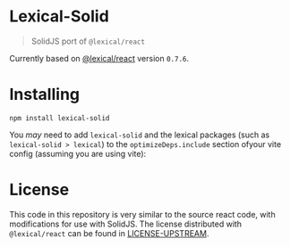 # Lexical-Solid

> SolidJS port of `@lexical/react`

Currently based on [@lexical/react](https://www.npmjs.com/package/@lexical/react) version `0.7.6`.

# Installing

`npm install lexical-solid`

You _may_ need to add `lexical-solid` and the lexical packages (such as `lexical-solid > lexical`) to the `optimizeDeps.include` section ofyour vite config (assuming you are using vite):

# License

This code in this repository is very similar to the source react code, with modifications for use with SolidJS. The license distributed with `@lexical/react` can be found in [LICENSE-UPSTREAM](./LICENSE-UPSTREAM).
